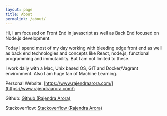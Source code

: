 ```yaml
---
layout: page
title: About
permalink: /about/
---
```


Hi, I am focused on Front End in javascript as well as Back End focused on Node.js development. 

Today I spend most of my day working with bleeding edge front end as well as back end technologies and concepts like React, node.js, functional programming and immutability. But I am not limited to these.

I work daily with a Mac, Unix based OS, GIT and Docker/Vagrant environment. Also I am huge fan of Machine Learning.

Personal Website: [https://www.rajendraarora.com/](https://www.rajendraarora.com/)

Github: [Github (Rajendra Arora)](https://github.com/rajendraarora16)

Stackoverflow: [Stackoverflow (Rajendra Arora)](https://stackoverflow.com/users/2802622/)


